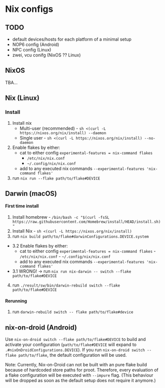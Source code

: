 # Nix configs

## TODO

- default devices/hosts for each platform of a minimal setup
- NOP6 config (Android)
- NPC config (Linux)
- zwei, vcu conifg (NixOS ?? Linux)

## NixOS

TBA...

## Nix (Linux)

### Install

1. Install nix
    - Multi-user (recommended) - `sh <(curl -L https://nixos.org/nix/install) --daemon`
    - Single user - `sh <(curl -L https://nixos.org/nix/install) --no-daemon`
3. Enable flakes by either:
    - cat to either config `experimental-features = nix-command flakes`
        - `/etc/nix/nix.conf`
        - `~/.config/nix/nix.conf`
    - add to any executed nix commands `--experimental-features 'nix-command flakes'`
2. run `nix run --flake path/to/flake#DEVICE`


## Darwin (macOS)

#### First time install

1. Install homebrew - `/bin/bash -c "$(curl -fsSL https://raw.githubusercontent.com/Homebrew/install/HEAD/install.sh)"`
2. Install Nix - `sh <(curl -L https://nixos.org/nix/install)`
3. run `nix build path/to/flake#darwinConfigurations.DEVICE.system` 
- 3.2 Enable flakes by either:
	- cat to either config `experimental-features = nix-command flakes`
        	- `/etc/nix/nix.conf`
        	- `~/.config/nix/nix.conf`
	- add to any executed nix commands `--experimental-features 'nix-command flakes'`
- 3.1 WRONG! -> run `nix run nix-darwin -- switch --flake path/to/flake#DEVICE`
4. run `./result/sw/bin/darwin-rebuild switch --flake path/to/flake#DEVICE`

#### Rerunning

1. run `darwin-rebuild switch -- flake path/to/flake#device`


## nix-on-droid (Android)

Use `nix-on-droid switch --flake path/to/flake#DEVICE` to build and activate your configuration (`path/to/flake#DEVICE` will expand to `.#nixOnDroidConfigurations.DEVICE`). If you run `nix-on-droid switch --flake path/to/flake`, the default configuration will be used.

Note: Currently, Nix-on-Droid can not be built with an pure flake build because of hardcoded store paths for proot. Therefore, every evaluation of a flake configuration will be executed with `--impure` flag. (This behaviour will be dropped as soon as the default setup does not require it anymore.)

